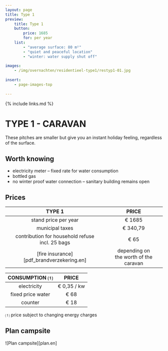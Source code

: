 ```yaml
---
layout: page
title: Type 1
preview: 
    title: Type 1
    button:
        price: 1685
        for: per year
    list:
        - "average surface: 80 m²"
        - "quiet and peaceful location"
        - "winter: water supply shut off"
               
images:
    - /img/overnachten/residentieel-type1/restyp1-01.jpg
    
insert:
    - page-images-top
    
---
```


{% include links.md %}

# TYPE 1 - CARAVAN

These pitches are smaller but give you an instant holiday feeling, regardless of the surface. 


## Worth knowing

- electricity meter – fixed rate for water consumption
- bottled gas
- no winter proof water connection – sanitary building remains open


## Prices

TYPE 1                                         |PRICE                               |
:---------------------------------------------:|:----------------------------------:|
stand price per year                           | € 1685         
municipal taxes                                | € 340,79 
contribution for household refuse<br>incl. 25 bags<br>         | € 65    
 [fire insurance][pdf_brandverzekering.en]   | depending on <br>the worth of the caravan

CONSUMPTION ⑴           |PRICE          |
:--------------------:|:-------------:|
electricity           | € 0,35 / kw        
fixed price water     | € 68 
counter               | € 18 

⑴ price subject to changing energy charges



## Plan campsite

![Plan campsite][plan.en]
